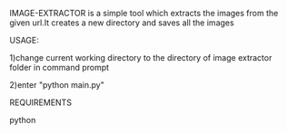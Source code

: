 IMAGE-EXTRACTOR is a simple tool which extracts the images from the given url.It creates a new directory and saves all the images

USAGE:

1)change current working directory to the directory of image extractor folder in command prompt

2)enter "python main.py"

REQUIREMENTS

python 

